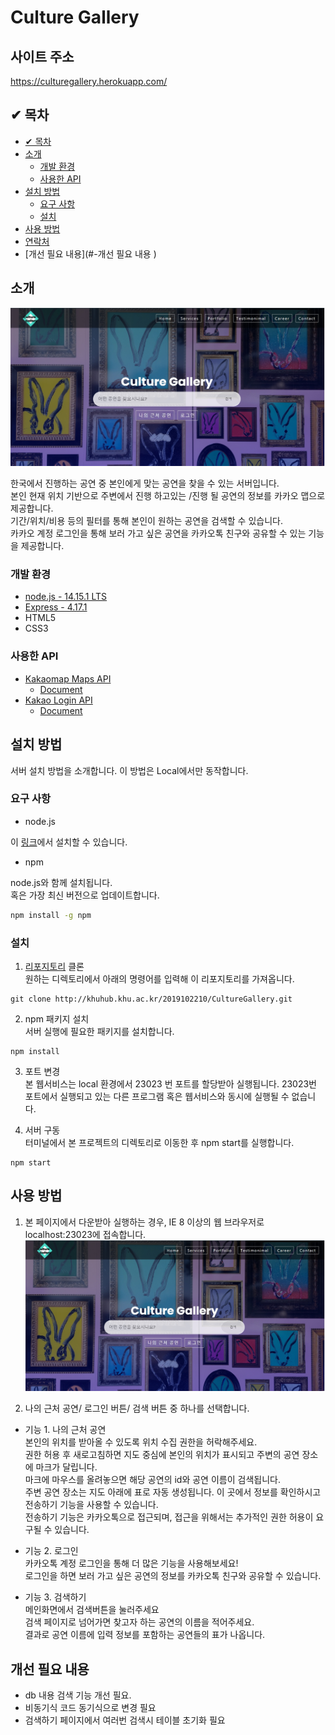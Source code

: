 # Culture Gallery

## 사이트 주소
https://culturegallery.herokuapp.com/
## ✔ 목차
- [✔ 목차](#-목차)
- [소개](#-소개)
  - [개발 환경](#개발-환경)
  - [사용한 API](#사용한-api)
- [설치 방법](#-설치-방법)
  - [요구 사항](#요구-사항)
  - [설치](#설치)
- [사용 방법](#-사용-방법)
- [연락처](#-연락처)
- [개선 필요 내용](#-개선 필요 내용 )

## 소개
![메인-화면](public/images/mainpage.jpg)

한국에서 진행하는 공연 중 본인에게 맞는 공연을 찾을 수 있는 서버입니다.<br>
본인 현재 위치 기반으로 주변에서 진행 하고있는 /진행 될 공연의 정보를 카카오 맵으로 제공합니다.<br>
기간/위치/비용 등의 필터를 통해 본인이 원하는 공연을 검색할 수 있습니다.<br>
카카오 계정 로그인을 통해 보러 가고 싶은 공연을 카카오톡 친구와 공유할 수 있는 기능을 제공합니다.

### 개발 환경
* [node.js - 14.15.1 LTS](https://nodejs.org/ko/)
* [Express - 4.17.1](https://expressjs.com/ko/)
* HTML5
* CSS3

### 사용한 API
* [Kakaomap Maps API](https://apis.map.kakao.com/)
  * [Document](https://apis.map.kakao.com/web/documentation/)
* [Kakao Login API](https://developers.kakao.com/docs/latest/ko/kakaologin/common/)
  * [Document](https://developers.kakao.com/docs/latest/ko/kakaologin/common)


## 설치 방법
서버 설치 방법을 소개합니다. 이 방법은 Local에서만 동작합니다.
### 요구 사항
* node.js 
   
이 [링크](https://nodejs.org/ko/)에서 설치할 수 있습니다.
* npm  

node.js와 함께 설치됩니다.  
혹은 가장 최신 버전으로 업데이트합니다.
```sh
npm install -g npm
```
### 설치
1. [리포지토리](http://khuhub.khu.ac.kr/2019102210/CultureGallery) 클론  
  원하는 디렉토리에서 아래의 명령어를 입력해 이 리포지토리를 가져옵니다.
  ```
  git clone http://khuhub.khu.ac.kr/2019102210/CultureGallery.git
  ```
2. npm 패키지 설치  
  서버 실행에 필요한 패키지를 설치합니다.
  ```
  npm install
  ```
3. 포트 변경  
  본 웹서비스는 local 환경에서 23023 번 포트를 할당받아 실행됩니다.
  23023번 포트에서 실행되고 있는 다른 프로그램 혹은 웹서비스와 동시에 실행될 수 없습니다.

4. 서버 구동  
  터미널에서 본 프로젝트의 디렉토리로 이동한 후 npm start를 실행합니다.
  ```
  npm start
  ```  

## 사용 방법
1. 본 페이지에서 다운받아 실행하는 경우, IE 8 이상의 웹 브라우저로 localhost:23023에 접속합니다. 
![메인-화면](public/images/mainpage.jpg)<br>

2. 나의 근처 공연/ 로그인 버튼/ 검색 버튼 중 하나를 선택합니다.<br>
* 기능 1. 나의 근처 공연<br>
  본인의 위치를 받아올 수 있도록 위치 수집 권한을 허락해주세요.<br>
  권한 허용 후 새로고침하면 지도 중심에 본인의 위치가 표시되고 주변의 공연 장소에 마크가 달립니다.<br>
  마크에 마우스를 올려놓으면 해당 공연의 id와 공연 이름이 검색됩니다.<br>
  주변 공연 장소는 지도 아래에 표로 자동 생성됩니다. 이 곳에서 정보를 확인하시고 전송하기 기능을 사용할 수 있습니다.<br>
  전송하기 기능은 카카오톡으로 접근되며, 접근을 위해서는 추가적인 권한 허용이 요구될 수 있습니다.

* 기능 2. 로그인<br>
  카카오톡 계정 로그인을 통해 더 많은 기능을 사용해보세요!<br>
  로그인을 하면 보러 가고 싶은 공연의 정보를 카카오톡 친구와 공유할 수 있습니다.<br>

* 기능 3. 검색하기<br>
  메인화면에서 검색버튼을 눌러주세요<br>
  검색 페이지로 넘어가면 찾고자 하는 공연의 이름을 적어주세요.<br>
  결과로 공연 이름에 입력 정보를 포함하는 공연들의 표가 나옵니다.<br>

## 개선 필요 내용
* db 내용 검색 기능 개선 필요.<br>
* 비동기식 코드 동기식으로 변경 필요<br>
* 검색하기 페이지에서 여러번 검색시 테이블 초기화 필요<br>
